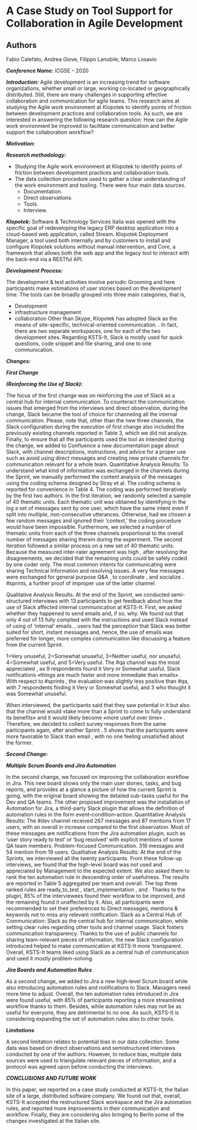 # A Case Study on Tool Support for Collaboration in Agile Development

## Authors

Fabio Calefato, Andrea Giove, Filippo Lanubile, Marco Losavio

***Conference Name:*** ICGSE – 2020

***Introduction:*** Agile development is an increasing trend for software organizations, whether small or large, working co-located or geographically distributed. Still, there are many challenges in supporting effective collaboration and communication for agile teams. This research aims at studying the Agile work environment at Klopotek to identify points of friction between development practices and collaboration tools. As such, we are interested in answering the following research question: How can the Agile work environment be improved to facilitate communication and better support the collaboration workflow?

***Motivation:***

***Research methodology:***

+ Studying the Agile work environment at Klopotek to identify points of friction between development practices and collaboration tools.
+ The data collection procedure used to gather a clear understanding of the work environment and tooling. There were four main data sources. 
  + Documentation.
  + Direct observations.
  + Tools.
  + Interview.

***Klopotek:*** Software & Technology Services Italia was opened with the specific goal of redeveloping the legacy ERP desktop application into a cloud-based web application, called Stream. Klopotek Deployment Manager, a tool used both internally and by customers to install and configure Klopotek solutions without manual intervention, and Core, a framework that allows both the web app and the legacy tool to interact with the back-end via a RESTful API.

***Development Process:***

The development & test activities involve periodic Grooming and here participants make estimations of user stories based on the development time. The tools can be broadly grouped into three main categories, that is,

+ Development
+ infrastructure management
+ collaboration
Other than Skype, Klopotek has adopted Slack as the means of site-specific, technical-oriented communication. . In fact, there are two separate workspaces, one for each of the two development sites. Regarding KSTS-It, Slack is mostly used for quick questions, code snippet and file sharing, and one to one communication.

***Changes:***

***First Change***

***(Reinforcing the Use of Slack):***

The focus of the first change was on reinforcing the use of Slack as a central hub for internal communication. To counteract the communication issues that emerged from the interviews and direct observation, during the change, Slack became the tool of choice for channeling all the internal communication.
Please, note that, other than the new three channels, the Slack configuration during the execution of first change also included the previously existing channels reported in Table 3, which we did not analyze. Finally, to ensure that all the participants used the tool as intended during the change, we added to Confluence a new documentation page about Slack, with channel descriptions, instructions, and advice for a proper use such as avoid using direct messages and creating new private channels for communication relevant for a whole team. 
Quantitative Analysis Results: 
To understand what kind of information was exchanged in the channels during the Sprint, we manually performed the content analysis of the messages using the coding schema designed by Stray et al.
The coding schema is reported for convenience in Table 4. The coding was performed iteratively by the first two authors. In the first iteration, we randomly selected a sample of 40 thematic units. Each thematic unit was obtained by identifying in the log a set of messages sent by one user, which have the same intent even if split into multiple, non-consecutive utterances.
Otherwise, had we chosen a few random messages and ignored their ‘context,’ the coding procedure would have been impossible. Furthermore, we selected a number of thematic units from each of the three channels proportional to the overall number of messages sharing therein during the experiment. The second iteration followed a similar process on a new set of 40 thematic units. Because the measured inter-rater agreement was high , after resolving the disagreements, we decided that the remaining units could be safely coded by one coder only.
The most common intents for communicating were sharing Technical Information and resolving issues. A very few messages were exchanged for general purpose Q&A , to coordinate , and socialize . #sprints, a further proof of improper use of the latter channel.

Qualitative Analysis Results.
At the end of the Sprint, we conducted semi-structured interviews with 13 participants to get feedback about how the use of Slack affected internal communication at KSTS-It. First, we asked whether they happened to send emails and, if so, why. We found out that only 4 out of 13 fully complied with the instructions and used Slack instead of using of ‘internal’ emails. , users had the perception that Slack was better suited for short, instant messages and, hence, the use of emails was preferred for longer, more complex communication like discussing a feature from the current Sprint.

1=Very unuseful, 2=Somewhat unuseful, 3=Neither useful, nor unuseful, 4=Somewhat useful, and 5=Very useful. The #qa channel was the most appreciated , as 9 respondents found it Very or Somewhat useful. Slack notifications «things are much faster and more immediate than emails» . With respect to #sprints , the evaluation was slightly less positive than #qa, with 7 respondents finding it Very or Somewhat useful, and 3 who thought it was Somewhat unuseful.

When interviewed, the participants said that they saw potential in it but also that the channel would «take more than a Sprint to come to fully understand its benefits» and it would likely become «more useful over time» . Therefore, we decided to collect survey responses from the same participants again, after another Sprint . 5 shows that the participants were more favorable to Slack than email , with no one feeling unsatisfied about the former.

***Second Change:***

***Multiple Scrum Boards and Jira Automation***

In the second change, we focused on improving the collaboration workflow in Jira. This new board shows only the main user stories, tasks, and bug reports, and provides at a glance a picture of how the current Sprint is going, with the original board showing the detailed sub-tasks useful for the Dev and QA teams.
The other proposed improvement was the installation of Automation for Jira, a third-party Slack plugin that allows the definition of automation rules in the form event–condition–action.
Quantitative Analysis Results:
The #dev channel received 267 messages and 87 mentions from 17 users, with an overall in increase compared to the first observation. Most of these messages are notifications from the Jira automation plugin, such as ‘user story ready to test’ or ‘bug resolved’ with explicit mentions of some QA team members. Problem-focused Communication. 316 messages and 54 mention from 19 users.
Qualitative Analysis Results:
 At the end of the Sprints, we interviewed all the twenty participants. From these follow-up interviews, we found that the high-level board was not used and appreciated by Management to the expected extent. We also asked them to rank the ten automation rule in descending order of usefulness. The results are reported in Table 5 aggregated per team and overall.
The top three ranked rules are ready_to_test , start_implementation , and . Thanks to the plugin, 85% of the interviewees found their workflow to be improved, and the remaining found it unaffected by it.
Also, all participants were recommended to set their preferences to Direct messages, mentions & keywords not to miss any relevant notification.
Slack as a Central Hub of Communication: 
Slack as the central hub for internal communication, while setting clear rules regarding other tools and channel usage. Slack fosters communication transparency. Thanks to the use of public channels for sharing team-relevant pieces of information, the new Slack configuration introduced helped to make communication at KSTS-It more ‘transparent. Overall, KSTS-It teams liked using Slack as a central hub of communication and used it mostly problem-solving.

***Jira Boards and Automation Rules***

As a second change, we added to Jira a new high-level Scrum board while also introducing automation rules and notifications to Slack. Managers need more time to adjust. Overall, the ten automation rules introduced in Jira were found useful, with 85% of participants reporting a more streamlined workflow thanks to them. Besides, while automation rules may not be as useful for everyone, they are detrimental to no one.
As such, KSTS-It is considering expanding the set of automation rules also to other tools.

***_Limitations_***

A second limitation relates to potential bias in our data collection. Some data was based on direct observations and semistructured interviews conducted by one of the authors. However, to reduce bias, multiple data sources were used to triangulate relevant pieces of information, and a protocol was agreed upon before conducting the interviews.

 ***_CONCLUSIONS AND FUTURE WORK_***

In this paper, we reported on a case study conducted at KSTS-It, the Italian site of a large, distributed software company. We found out that, overall, KSTS-It accepted the restructured Slack workspace and the Jira automation rules, and reported more improvements in their communication and workflow.
Finally, they are considering also bringing to Berlin some of the changes investigated at the Italian site.
